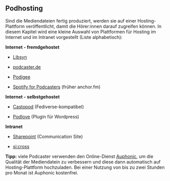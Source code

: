 ## Podhosting

Sind die Mediendateien fertig produziert, werden sie auf einer Hosting-Plattform veröffentlicht, damit die Hörer:innen darauf zugreifen können. In diesem Kapitel wird eine kleine Auswahl von Plattformen für Hosting im Internet und im Intranet vorgestellt (Liste alphabetisch):



**Internet - fremdgehostet**

- [Libsyn](https://libsyn.com/)

- [podcaster.de](https://www.podcaster.de/)

- [Podigee](https://www.podigee.com/)

- [Spotify for Podcasters](https://podcasters.spotify.com/) (früher anchor.fm)



**Internet - selbstgehostet**

- [Castopod](https://castopod.org/) (Fediverse-kompatibel)

- [Podlove](https://podlove.org/) (Plugin für Wordpress)



**Intranet**

- [Sharepoint](https://support.microsoft.com/en-au/office/create-a-communication-site-in-sharepoint-7fb44b20-a72f-4d2c-9173-fc8f59ba50eb) (Communication Site)

- [si:cross](https://www.sicross.com/)



**Tipp:** viele Podcaster verwenden den Online-Dienst [Auphonic](https://auphonic.com/), um die Qualität der Mediendatein zu verbessern und diese dann automatisch auf Hosting-Plattform hochzuladen. Bei einer Nutzung von bis zu zwei Stunden pro Monat ist Auphonic kostenfrei.
